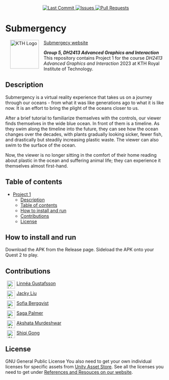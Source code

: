 <p align="center">
    <a href="https://github.com/DH2413-G5/project-1/commits/master">
        <img alt="Last Commit" src="https://img.shields.io/github/last-commit/DH2413-G5/project-1.svg?style=flat-square&logo=github&logoColor=white">
    </a>
    <a href="https://github.com/DH2413-G5/project-1/issues">
        <img alt="Issues" src="https://img.shields.io/github/issues-raw/DH2413-G5/project-1.svg?style=flat-square&logo=github&logoColor=white">
    </a>
    <a href="https://github.com/DH2413-G5/project-1/pulls">
        <img alt="Pull Requests" src="https://img.shields.io/github/issues-pr-raw/DH2413-G5/project-1.svg?style=flat-square&logo=github&logoColor=white">
    </a>
</p>

# Submergency
<img src="https://upload.wikimedia.org/wikipedia/en/thumb/e/e0/KTH_Royal_Institute_of_Technology_logo.svg/1200px-KTH_Royal_Institute_of_Technology_logo.svg.png" alt="KTH Logo" align="left" width="90" height="90" style="vertical-align:middle;margin:0px 15px">

[Submergecy website](https://kth-agi.github.io/submergency/index.html)

***Group 5, DH2413 Advanced Graphics and Interaction***
This repository contains Project 1 for the course *DH2413 Advanced Graphics and Interaction* 2023 at KTH Royal Institute of Technology.


## Description
Submergency is a virtual reality experience that takes us on a journey through our oceans - from what it was like generations ago to what it is like now. It is an effort to bring the plight of the oceans closer to us.

After a brief tutorial to familiarize themselves with the controls, our viewer finds themselves in the wide blue ocean. In front of them is a timeline. As they swim along the timeline into the future, they can see how the ocean changes over the decades, with plants gradually looking sicker, fewer fish, and drastically but steadily increasing plastic waste. The viewer can also swim to the surface of the ocean.

Now, the viewer is no longer sitting in the comfort of their home reading about plastic in the ocean and suffering animal life; they can experience it themselves almost first-hand.


## Table of contents

- [Project 1](#submergency)
  - [Description](#description)
  - [Table of contents](#table-of-contents)
  - [How to install and run](#how-to-install-and-run)
  - [Contributions](#contributions)
  - [License](#license)


## How to install and run

Download the APK from the Release page. Sideload the APK onto your Quest 2 to play.


## Contributions
<a href="https://github.com/gustafssonlinnea"><img src="https://avatars.githubusercontent.com/u/70338667?v=4" width="25" height="25" style="vertical-align:middle;margin:0px 5px" alt="Linnéa Gustafsson" align="left"/></a> [Linnéa Gustafsson](https://github.com/gustafssonlinnea)

<a href="https://github.com/JackyL56"><img src="https://avatars.githubusercontent.com/u/22663725" width="25" height="25" style="vertical-align:middle;margin:0px 5px" alt="Jacky Liu" align="left"/></a> [Jacky Liu](https://github.com/JackyL56)

<a href="https://github.com/sofiabergqvist"><img src="https://avatars.githubusercontent.com/u/77806658?v=4" width="25" height="25" style="vertical-align:middle;margin:0px 5px" alt="Sofia Bergqvist" align="left"/></a> [Sofia Bergqvist](https://github.com/sofiabergqvist)

<a href="https://github.com/sagapalmer"><img src="https://avatars.githubusercontent.com/u/81351523?v=4" width="25" height="25" style="vertical-align:middle;margin:0px 5px" alt="Saga Palmer" align="left"/></a> [Saga Palmer](https://github.com/sagapalmer)

<a href="https://github.com/Akshatamur"><img src="https://avatars.githubusercontent.com/u/58779170?v=4" width="25" height="25" style="vertical-align:middle;margin:0px 5px" alt="Akshata Murdershwar" align="left"/></a> [Akshata Murdeshwar](https://github.com/Akshatamur)

<a href="https://github.com/XXPermanentXX"><img src="https://avatars.githubusercontent.com/u/92624196?v=4" width="25" height="25" style="vertical-align:middle;margin:0px 5px" alt="Akshata Murdershwar" align="left"/></a> [Shiqi Gong](https://github.com/XXPermanentXX)


## License
GNU General Public License
You also need to get your own individual licenses for specific assets from [Unity Asset Store](https://assetstore.unity.com/). See all the licenses you need to get under [References and Resouces on our website](https://kth-agi.github.io/submergency/index.html#references).
